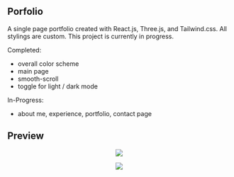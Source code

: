 ## Porfolio

A single page portfolio created with React.js, Three.js, and Tailwind.css. All stylings are custom. This project is currently in progress. 

Completed:

* overall color scheme
* main page
* smooth-scroll
* toggle for light / dark mode

In-Progress:

* about me, experience, portfolio, contact page

## Preview

<p align="center">
  <img src="https://user-images.githubusercontent.com/91434717/170166921-8ec46e02-0a48-4688-8dea-3fedb1a09ad7.gif" />
</p>

<p align="center">
  <img src="https://user-images.githubusercontent.com/91434717/170166925-bc2e6ad8-6833-4a05-b714-4c809e9eb352.gif" />
</p>


